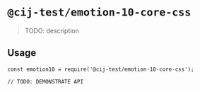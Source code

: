 # `@cij-test/emotion-10-core-css`

> TODO: description

## Usage

```
const emotion10 = require('@cij-test/emotion-10-core-css');

// TODO: DEMONSTRATE API
```
